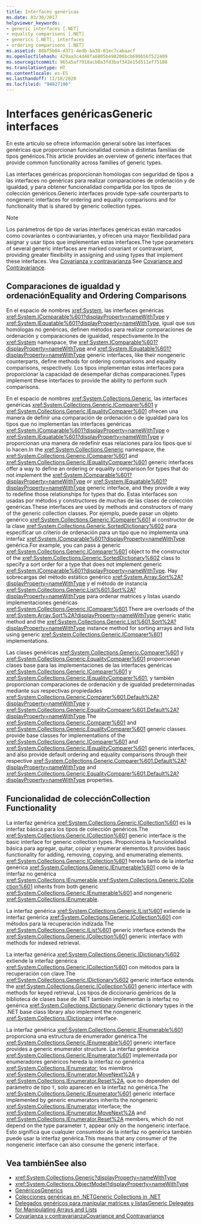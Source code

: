 ```yaml
---
title: Interfaces genéricas
ms.date: 03/30/2017
helpviewer_keywords:
- generic interfaces [.NET]
- equality comparisons [.NET]
- generics [.NET], interfaces
- ordering comparisons [.NET]
ms.assetid: 88bf5b04-d371-4edb-ba38-01ec7cabaacf
ms.openlocfilehash: 429aa3c4d48fa6805b498206bcb699b56f522409
ms.sourcegitcommit: 965a5af7918acb0a3fd3baf342e15d511ef75188
ms.translationtype: HT
ms.contentlocale: es-ES
ms.lasthandoff: 11/18/2020
ms.locfileid: "94827196"
---
```

# <a name="generic-interfaces"></a><span data-ttu-id="b297e-102">Interfaces genéricas</span><span class="sxs-lookup"><span data-stu-id="b297e-102">Generic interfaces</span></span>

<span data-ttu-id="b297e-103">En este artículo se ofrece información general sobre las interfaces genéricas que proporcionan funcionalidad común a distintas familias de tipos genéricos.</span><span class="sxs-lookup"><span data-stu-id="b297e-103">This article provides an overview of generic interfaces that provide common functionality across families of generic types.</span></span>  
  
<span data-ttu-id="b297e-104">Las interfaces genéricas proporcionan homólogas con seguridad de tipos a las interfaces no genéricas para realizar comparaciones de ordenación y de igualdad, y para obtener funcionalidad compartida por los tipos de colección genéricos.</span><span class="sxs-lookup"><span data-stu-id="b297e-104">Generic interfaces provide type-safe counterparts to nongeneric interfaces for ordering and equality comparisons and for functionality that is shared by generic collection types.</span></span>  
  
> [!NOTE]
> <span data-ttu-id="b297e-105">Los parámetros de tipo de varias interfaces genéricas están marcados como covariantes o contravariantes, y ofrecen una mayor flexibilidad para asignar y usar tipos que implementan estas interfaces.</span><span class="sxs-lookup"><span data-stu-id="b297e-105">The type parameters of several generic interfaces are marked covariant or contravariant, providing greater flexibility in assigning and using types that implement these interfaces.</span></span> <span data-ttu-id="b297e-106">Vea [Covarianza y contravarianza](covariance-and-contravariance.md).</span><span class="sxs-lookup"><span data-stu-id="b297e-106">See [Covariance and Contravariance](covariance-and-contravariance.md).</span></span>  
  
## <a name="equality-and-ordering-comparisons"></a><span data-ttu-id="b297e-107">Comparaciones de igualdad y ordenación</span><span class="sxs-lookup"><span data-stu-id="b297e-107">Equality and Ordering Comparisons</span></span>  
 <span data-ttu-id="b297e-108">En el espacio de nombres <xref:System>, las interfaces genéricas <xref:System.IComparable%601?displayProperty=nameWithType> y <xref:System.IEquatable%601?displayProperty=nameWithType>, igual que sus homólogas no genéricas, definen métodos para realizar comparaciones de ordenación y comparaciones de igualdad, respectivamente.</span><span class="sxs-lookup"><span data-stu-id="b297e-108">In the <xref:System> namespace, the <xref:System.IComparable%601?displayProperty=nameWithType> and <xref:System.IEquatable%601?displayProperty=nameWithType> generic interfaces, like their nongeneric counterparts, define methods for ordering comparisons and equality comparisons, respectively.</span></span> <span data-ttu-id="b297e-109">Los tipos implementan estas interfaces para proporcionar la capacidad de desempeñar dichas comparaciones.</span><span class="sxs-lookup"><span data-stu-id="b297e-109">Types implement these interfaces to provide the ability to perform such comparisons.</span></span>  
  
 <span data-ttu-id="b297e-110">En el espacio de nombres <xref:System.Collections.Generic>, las interfaces genéricas <xref:System.Collections.Generic.IComparer%601> y <xref:System.Collections.Generic.IEqualityComparer%601> ofrecen una manera de definir una comparación de ordenación o de igualdad para los tipos que no implementan las interfaces genéricas <xref:System.IComparable%601?displayProperty=nameWithType> o <xref:System.IEquatable%601?displayProperty=nameWithType> y proporcionan una manera de redefinir esas relaciones para los tipos que sí lo hacen.</span><span class="sxs-lookup"><span data-stu-id="b297e-110">In the <xref:System.Collections.Generic> namespace, the <xref:System.Collections.Generic.IComparer%601> and <xref:System.Collections.Generic.IEqualityComparer%601> generic interfaces offer a way to define an ordering or equality comparison for types that do not implement the <xref:System.IComparable%601?displayProperty=nameWithType> or <xref:System.IEquatable%601?displayProperty=nameWithType> generic interface, and they provide a way to redefine those relationships for types that do.</span></span> <span data-ttu-id="b297e-111">Estas interfaces son usadas por métodos y constructores de muchas de las clases de colección genéricas.</span><span class="sxs-lookup"><span data-stu-id="b297e-111">These interfaces are used by methods and constructors of many of the generic collection classes.</span></span> <span data-ttu-id="b297e-112">Por ejemplo, puede pasar un objeto genérico <xref:System.Collections.Generic.IComparer%601> al constructor de la clase <xref:System.Collections.Generic.SortedDictionary%602> para especificar un criterio de ordenación para un tipo que no implementa una interfaz <xref:System.IComparable%601?displayProperty=nameWithType> genérica.</span><span class="sxs-lookup"><span data-stu-id="b297e-112">For example, you can pass a generic <xref:System.Collections.Generic.IComparer%601> object to the constructor of the <xref:System.Collections.Generic.SortedDictionary%602> class to specify a sort order for a type that does not implement generic <xref:System.IComparable%601?displayProperty=nameWithType>.</span></span> <span data-ttu-id="b297e-113">Hay sobrecargas del método estático genérico <xref:System.Array.Sort%2A?displayProperty=nameWithType> y el método de instancia <xref:System.Collections.Generic.List%601.Sort%2A?displayProperty=nameWithType> para ordenar matrices y listas usando implementaciones genéricas <xref:System.Collections.Generic.IComparer%601>.</span><span class="sxs-lookup"><span data-stu-id="b297e-113">There are overloads of the <xref:System.Array.Sort%2A?displayProperty=nameWithType> generic static method and the <xref:System.Collections.Generic.List%601.Sort%2A?displayProperty=nameWithType> instance method for sorting arrays and lists using generic <xref:System.Collections.Generic.IComparer%601> implementations.</span></span>  
  
 <span data-ttu-id="b297e-114">Las clases genéricas <xref:System.Collections.Generic.Comparer%601> y <xref:System.Collections.Generic.EqualityComparer%601> proporcionan clases base para las implementaciones de las interfaces genéricas <xref:System.Collections.Generic.IComparer%601> y <xref:System.Collections.Generic.IEqualityComparer%601>, y también proporcionan comparaciones de ordenación y de igualdad predeterminadas mediante sus respectivas propiedades <xref:System.Collections.Generic.Comparer%601.Default%2A?displayProperty=nameWithType> y <xref:System.Collections.Generic.EqualityComparer%601.Default%2A?displayProperty=nameWithType>.</span><span class="sxs-lookup"><span data-stu-id="b297e-114">The <xref:System.Collections.Generic.Comparer%601> and <xref:System.Collections.Generic.EqualityComparer%601> generic classes provide base classes for implementations of the <xref:System.Collections.Generic.IComparer%601> and <xref:System.Collections.Generic.IEqualityComparer%601> generic interfaces, and also provide default ordering and equality comparisons through their respective <xref:System.Collections.Generic.Comparer%601.Default%2A?displayProperty=nameWithType> and <xref:System.Collections.Generic.EqualityComparer%601.Default%2A?displayProperty=nameWithType> properties.</span></span>  
  
## <a name="collection-functionality"></a><span data-ttu-id="b297e-115">Funcionalidad de colección</span><span class="sxs-lookup"><span data-stu-id="b297e-115">Collection Functionality</span></span>  
 <span data-ttu-id="b297e-116">La interfaz genérica <xref:System.Collections.Generic.ICollection%601> es la interfaz básica para los tipos de colección genéricos.</span><span class="sxs-lookup"><span data-stu-id="b297e-116">The <xref:System.Collections.Generic.ICollection%601> generic interface is the basic interface for generic collection types.</span></span> <span data-ttu-id="b297e-117">Proporciona la funcionalidad básica para agregar, quitar, copiar y enumerar elementos.</span><span class="sxs-lookup"><span data-stu-id="b297e-117">It provides basic functionality for adding, removing, copying, and enumerating elements.</span></span> <span data-ttu-id="b297e-118"><xref:System.Collections.Generic.ICollection%601> hereda tanto de la interfaz genérica <xref:System.Collections.Generic.IEnumerable%601> como de la interfaz no genérica <xref:System.Collections.IEnumerable>.</span><span class="sxs-lookup"><span data-stu-id="b297e-118"><xref:System.Collections.Generic.ICollection%601> inherits from both generic <xref:System.Collections.Generic.IEnumerable%601> and nongeneric <xref:System.Collections.IEnumerable>.</span></span>  
  
 <span data-ttu-id="b297e-119">La interfaz genérica <xref:System.Collections.Generic.IList%601> extiende la interfaz genérica <xref:System.Collections.Generic.ICollection%601> con métodos para la recuperación indizada.</span><span class="sxs-lookup"><span data-stu-id="b297e-119">The <xref:System.Collections.Generic.IList%601> generic interface extends the <xref:System.Collections.Generic.ICollection%601> generic interface with methods for indexed retrieval.</span></span>  
  
 <span data-ttu-id="b297e-120">La interfaz genérica <xref:System.Collections.Generic.IDictionary%602> extiende la interfaz genérica <xref:System.Collections.Generic.ICollection%601> con métodos para la recuperación con clave.</span><span class="sxs-lookup"><span data-stu-id="b297e-120">The <xref:System.Collections.Generic.IDictionary%602> generic interface extends the <xref:System.Collections.Generic.ICollection%601> generic interface with methods for keyed retrieval.</span></span> <span data-ttu-id="b297e-121">Los tipos de diccionario genéricos de la biblioteca de clases base de .NET también implementan la interfaz no genérica <xref:System.Collections.IDictionary>.</span><span class="sxs-lookup"><span data-stu-id="b297e-121">Generic dictionary types in the .NET base class library also implement the nongeneric <xref:System.Collections.IDictionary> interface.</span></span>  
  
 <span data-ttu-id="b297e-122">La interfaz genérica <xref:System.Collections.Generic.IEnumerable%601> proporciona una estructura de enumerador genérica.</span><span class="sxs-lookup"><span data-stu-id="b297e-122">The <xref:System.Collections.Generic.IEnumerable%601> generic interface provides a generic enumerator structure.</span></span> <span data-ttu-id="b297e-123">La interfaz genérica <xref:System.Collections.Generic.IEnumerator%601> implementada por enumeradores genéricos hereda la interfaz no genérica <xref:System.Collections.IEnumerator>; los miembros <xref:System.Collections.IEnumerator.MoveNext%2A> y <xref:System.Collections.IEnumerator.Reset%2A>, que no dependen del parámetro de tipo `T`, solo aparecen en la interfaz no genérica.</span><span class="sxs-lookup"><span data-stu-id="b297e-123">The <xref:System.Collections.Generic.IEnumerator%601> generic interface implemented by generic enumerators inherits the nongeneric <xref:System.Collections.IEnumerator> interface; the <xref:System.Collections.IEnumerator.MoveNext%2A> and <xref:System.Collections.IEnumerator.Reset%2A> members, which do not depend on the type parameter `T`, appear only on the nongeneric interface.</span></span> <span data-ttu-id="b297e-124">Esto significa que cualquier consumidor de la interfaz no genérica también puede usar la interfaz genérica.</span><span class="sxs-lookup"><span data-stu-id="b297e-124">This means that any consumer of the nongeneric interface can also consume the generic interface.</span></span>  
  
## <a name="see-also"></a><span data-ttu-id="b297e-125">Vea también</span><span class="sxs-lookup"><span data-stu-id="b297e-125">See also</span></span>

- <xref:System.Collections.Generic?displayProperty=nameWithType>
- <xref:System.Collections.ObjectModel?displayProperty=nameWithType>
- [<span data-ttu-id="b297e-126">Genéricos</span><span class="sxs-lookup"><span data-stu-id="b297e-126">Generics</span></span>](index.md)
- [<span data-ttu-id="b297e-127">Colecciones genéricas en .NET</span><span class="sxs-lookup"><span data-stu-id="b297e-127">Generic Collections in .NET</span></span>](collections.md)
- [<span data-ttu-id="b297e-128">Delegados genéricos para manipular matrices y listas</span><span class="sxs-lookup"><span data-stu-id="b297e-128">Generic Delegates for Manipulating Arrays and Lists</span></span>](delegates-for-manipulating-arrays-and-lists.md)
- [<span data-ttu-id="b297e-129">Covarianza y contravarianza</span><span class="sxs-lookup"><span data-stu-id="b297e-129">Covariance and Contravariance</span></span>](covariance-and-contravariance.md)
